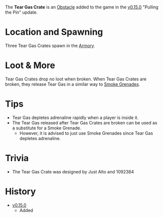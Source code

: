 The **Tear Gas Crate** is an [Obstacle](/obstacles) added to the game in the [v0.15.0](https://github.com/HasangerGames/suroi/releases/tag/v0.15.0) "Pulling the Pin" update.

# Location and Spawning

Three Tear Gas Crates spawn in the [Armory](/buildings/armory).

# Loot & More

Tear Gas Crates drop no loot when broken. When Tear Gas Crates are broken, they release Tear Gas in a similar way to [Smoke Grenades](/throwables/smoke_grenade).

# Tips

- Tear Gas depletes adrenaline rapidly when a player is inside it. 
- The Tear Gas released after Tear Gas Crates are broken can be used as a substitute for a Smoke Grenade. 
  - However, it is advised to just use Smoke Grenades since Tear Gas depletes adrenaline.


# Trivia
- The Tear Gas Crate was designed by Just Alto and 1092384

# History
- [v0.15.0](https://github.com/HasangerGames/suroi/releases/tag/v0.15.0)
  - Added